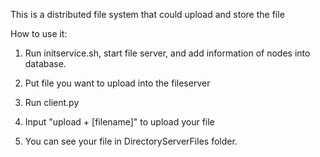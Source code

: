This is a distributed file system that could upload and store the file

How to use it:

1. Run initservice.sh, start file server, and add information of nodes into database.

2. Put file you want to upload into the fileserver

3. Run client.py

4. Input "upload + [filename]" to upload your file

5. You can see your file in DirectoryServerFiles folder.